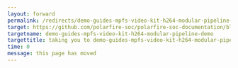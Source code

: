 ```yaml
---
layout: forward
permalink: /redirects/demo-guides-mpfs-video-kit-h264-modular-pipeline-demo
target: https://github.com/polarfire-soc/polarfire-soc-documentation/blob/master/applications-and-demos/mpfs-video-kit-h264-modular-pipeline-demo.md
targetname: demo-guides-mpfs-video-kit-h264-modular-pipeline-demo
targettitle: taking you to demo-guides-mpfs-video-kit-h264-modular-pipeline-demo
time: 0
message: this page has moved
---
```

